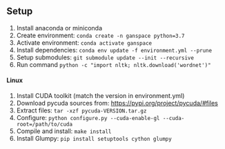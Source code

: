 ## Setup
1. Install anaconda or miniconda
2. Create environment: `conda create -n ganspace python=3.7`
3. Activate environment: `conda activate ganspace`
4. Install dependencies: `conda env update -f environment.yml --prune`
5. Setup submodules: `git submodule update --init --recursive`
6. Run command `python -c "import nltk; nltk.download('wordnet')"`


#### Linux
1. Install CUDA toolkit (match the version in environment.yml)
2. Download pycuda sources from: https://pypi.org/project/pycuda/#files
3. Extract files: `tar -xzf pycuda-VERSION.tar.gz`
4. Configure: `python configure.py --cuda-enable-gl --cuda-root=/path/to/cuda`
5. Compile and install: `make install`
6. Install Glumpy: `pip install setuptools cython glumpy`

